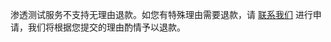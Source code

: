  渗透测试服务不支持无理由退款。如您有特殊理由需要退款，请 [联系我们](https://cloud.tencent.com/online-service) 进行申请，我们将根据您提交的理由酌情予以退款。
